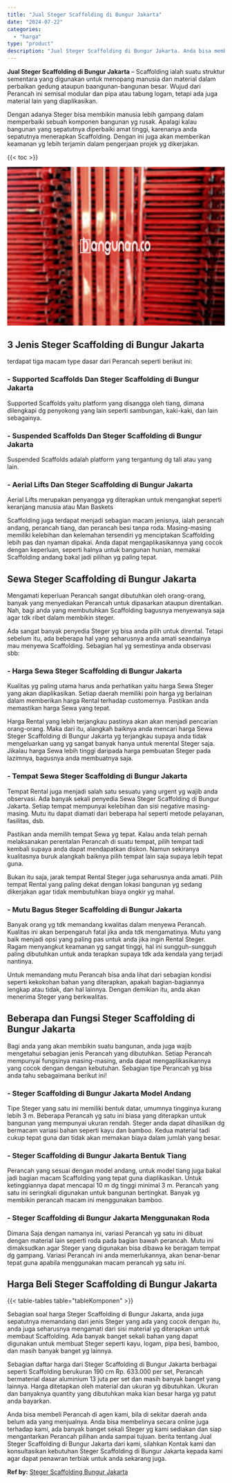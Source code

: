 ```yaml
---
title: "Jual Steger Scaffolding di Bungur Jakarta"
date: "2024-07-22"
categories: 
  - "harga"
type: "product"
description: "Jual Steger Scaffolding di Bungur Jakarta. Anda bisa membeli Perancah di agen kami, bila di sekitar daerah anda belum ada yang menjualnya. Anda bisa membelin..."
---
```


**Jual Steger Scaffolding di Bungur Jakarta** – Scaffolding ialah suatu struktur sementara yang digunakan untuk menopang manusia dan material dalam perbaikan gedung ataupun baangunan-bangunan besar. Wujud dari Perancah ini semisal modular dan pipa atau tabung logam, tetapi ada juga material lain yang diaplikasikan.

Dengan adanya Steger bisa membikin manusia lebih gampang dalam memperbaiki sebuah komponen bangunan yg rusak. Apalagi kalau bangunan yang sepatutnya diperbaiki amat tinggi, karenanya anda sepatutnya menerapkan Scaffolding. Dengan ini juga akan memberikan keamanan yg lebih terjamin dalam pengerjaan projek yg dikerjakan.

{{< toc >}}

![Jual Steger Scaffolding di Bungur Jakarta](/images/sewa-scaffolding-steger-03.png)

## 3 Jenis Steger Scaffolding di Bungur Jakarta

terdapat tiga macam type dasar dari Perancah seperti berikut ini:

### \- Supported Scaffolds Dan Steger Scaffolding di Bungur Jakarta

Supported Scaffolds yaitu platform yang disangga oleh tiang, dimana dilengkapi dg penyokong yang lain seperti sambungan, kaki-kaki, dan lain sebagainya.

### \- Suspended Scaffolds Dan Steger Scaffolding di Bungur Jakarta

Suspended Scaffolds adalah platform yang tergantung dg tali atau yang lain.

### \- Aerial Lifts Dan Steger Scaffolding di Bungur Jakarta

Aerial Lifts merupakan penyangga yg diterapkan untuk mengangkat seperti keranjang manusia atau Man Baskets

Scaffolding juga terdapat menjadi sebagian macam jenisnya, ialah perancah andang, perancah tiang, dan perancah besi tanpa roda. Masing-masing memiliki kelebihan dan kelemahan tersendiri yg menciptakan Scaffolding lebih pas dan nyaman dipakai. Anda dapat mengaplikasikannya yang cocok dengan keperluan, seperti halnya untuk bangunan hunian, memakai Scaffolding andang bakal jadi pilihan yg paling tepat.

## Sewa Steger Scaffolding di Bungur Jakarta

Mengamati keperluan Perancah sangat dibutuhkan oleh orang-orang, banyak yang menyediakan Perancah untuk dipasarkan ataupun direntalkan. Nah, bagi anda yang membutuhkan Scaffolding bagusnya menyewanya saja agar tdk ribet dalam membikin steger.

Ada sangat banyak penyedia Steger yg bisa anda pilih untuk dirental. Tetapi sebelum itu, ada beberapa hal yang seharusnya anda amati seandainya mau menyewa Scaffolding. Sebagian hal yg semestinya anda observasi sbb:

### \- Harga Sewa Steger Scaffolding di Bungur Jakarta

Kualitas yg paling utama harus anda perhatikan yaitu harga Sewa Steger yang akan diaplikasikan. Setiap daerah memiliki poin harga yg berlainan dalam memberikan harga Rental terhadap customernya. Pastikan anda memastikan harga Sewa yang tepat.

Harga Rental yang lebih terjangkau pastinya akan akan menjadi pencarian orang-orang. Maka dari itu, alangkah baiknya anda mencari harga Sewa Steger Scaffolding di Bungur Jakarta yg terjangkau supaya anda tidak mengeluarkan uang yg sangat banyak hanya untuk merental Steger saja. Jikalau harga Sewa lebih tinggi daripada harga pembuatan Steger pada lazimnya, bagusnya anda membuatnya saja.

### \- Tempat Sewa Steger Scaffolding di Bungur Jakarta

Tempat Rental juga menjadi salah satu sesuatu yang urgent yg wajib anda observasi. Ada banyak sekali penyedia Sewa Steger Scaffolding di Bungur Jakarta. Setiap tempat mempunyai kelebihan dan sisi negative masing-masing. Mutu itu dapat diamati dari beberapa hal seperti metode pelayanan, fasilitas, dsb.

Pastikan anda memilih tempat Sewa yg tepat. Kalau anda telah pernah melaksanakan perentalan Perancah di suatu tempat, pilih tempat tadi kembali supaya anda dapat mendapatkan diskon. Namun sekiranya kualitasnya buruk alangkah baiknya pilih tempat lain saja supaya lebih tepat guna.

Bukan itu saja, jarak tempat Rental Steger juga seharusnya anda amati. Pilih tempat Rental yang paling dekat dengan lokasi bangunan yg sedang dikerjakan agar tidak membutuhkan biaya ongkir yg mahal.

### \- Mutu Bagus Steger Scaffolding di Bungur Jakarta

Banyak orang yg tdk memandang kwalitas dalam menyewa Perancah. Kualitas ini akan berpengaruh fatal jika anda tdk mengamatinya. Mutu yang baik menjadi opsi yang paling pas untuk anda jika ingin Rental Steger. Ragam menyangkut keamanan yg sangat tinggi, hal ini sungguh-sungguh paling dibutuhkan untuk anda terapkan supaya tdk ada kendala yang terjadi nantinya.

Untuk memandang mutu Perancah bisa anda lihat dari sebagian kondisi seperti kekokohan bahan yang diterapkan, apakah bagian-bagiannya lengkap atau tidak, dan hal lainnya. Dengan demikian itu, anda akan menerima Steger yang berkwalitas.

## Beberapa dan Fungsi Steger Scaffolding di Bungur Jakarta

Bagi anda yang akan membikin suatu bangunan, anda juga wajib mengetahui sebagian jenis Perancah yang dibutuhkan. Setiap Perancah mempunyai fungsinya masing-masing, anda dapat mengaplikasikannya yang cocok dengan dengan kebutuhan. Sebagian tipe Perancah yg bisa anda tahu sebagaimana berikut ini!

### \- Steger Scaffolding di Bungur Jakarta Model Andang

Tipe Steger yang satu ini memiliki bentuk datar, umumnya tingginya kurang lebih 3 m. Beberapa Perancah yg satu ini biasa yang diterapkan untuk bangunan yang mempunyai ukuran rendah. Steger anda dapat dihasilkan dg bermacam variasi bahan seperti kayu dan bamboo. Kedua material tadi cukup tepat guna dan tidak akan memakan biaya dalam jumlah yang besar.

### \- Steger Scaffolding di Bungur Jakarta Bentuk Tiang

Perancah yang sesuai dengan model andang, untuk model tiang juga bakal jadi bagian macam Scaffolding yang tepat guna diaplikasikan. Untuk ketinggiannya dapat mencapai 10 m dg tinggi minimal 3 m. Perancah yang satu ini seringkali digunakan untuk bangunan bertingkat. Banyak yg membikin perancah macam ini menggunakan bamboo.

### \- Steger Scaffolding di Bungur Jakarta Menggunakan Roda

Dimana Saja dengan namanya ini, variasi Perancah yg satu ini dibuat dengan material lain seperti roda pada bagian bawah perancah. Mutu ini dimaksudkan agar Steger yang digunakan bisa dibawa ke beragam tempat dg gampang. Variasi Perancah ini anda memerlukannya, akan benar-benar tepat guna apabila menggunakan macam perancah yg satu ini.

## Harga Beli Steger Scaffolding di Bungur Jakarta

{{< table-tables table="tableKomponen" >}}

Sebagian soal harga Steger Scaffolding di Bungur Jakarta, anda juga sepatutnya memandang dari jenis Steger yang ada yang cocok dengan itu, anda juga seharusnya mengamati dari sisi material yg diterapkan untuk membaut Scaffolding. Ada banyak banget sekali bahan yang dapat digunakan untuk membuat Steger seperti kayu, logam, pipa besi, bamboo, dan masih banyak banget yg lainnya.

Sebagian daftar harga dari Steger Scaffolding di Bungur Jakarta berbagai seperti Scaffolding berukuran 190 cm Rp. 633.000 per set, Perancah bermaterial dasar aluminium 13 juta per set dan masih banyak banget yang lainnya. Harga ditetapkan oleh material dan ukuran yg dibutuhkan. Ukuran dan banyaknya quantity yang dibutuhkan maka kian besar harga yg patut anda bayarkan.

Anda bisa membeli Perancah di agen kami, bila di sekitar daerah anda belum ada yang menjualnya. Anda bisa membelinya secara online juga terhadap kami, ada banyak banget sekali Steger yg kami sediakan dan siap mengantarkan Perancah pilihan anda sampai tujuan. berita tentang Jual Steger Scaffolding di Bungur Jakarta dari kami, silahkan Kontak kami dan konsultasikan kebutuhan Steger Scaffolding di Bungur Jakarta kepada kami agar dapat penawran terbiak untuk anda sekarang juga.

**Ref by:** [Steger Scaffolding Bungur Jakarta](https://id.wikipedia.org/wiki/Steger)
